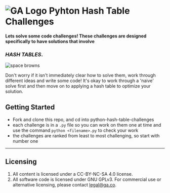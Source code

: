 # ![GA Logo](https://ga-dash.s3.amazonaws.com/production/assets/logo-9f88ae6c9c3871690e33280fcf557f33.png) Pyhton Hash Table Challenges

#### Lets solve some code challenges! These challenges are designed specifically to have solutions that involve 

### **_HASH TABLES_**. 

![space browns](https://media.giphy.com/media/10GUbOX16lS15C/giphy.gif)

Don't worry if it isn't immediately clear how to solve them, work through different ideas and write some code! It's okay to work through a 'naive' solve first and then move on to applying a hash table to optimize your solution.

## Getting Started

* Fork and clone this repo, and cd into python-hash-table-challenges
* each challenge is in a `.py` file so you can work on them one at time and use the command `python <filename>.py` to check your work
* the challenges are ranked from least to most challenging, so start with number one

---

## Licensing
1. All content is licensed under a CC-BY-NC-SA 4.0 license.
2. All software code is licensed under GNU GPLv3. For commercial use or alternative licensing, please contact legal@ga.co.